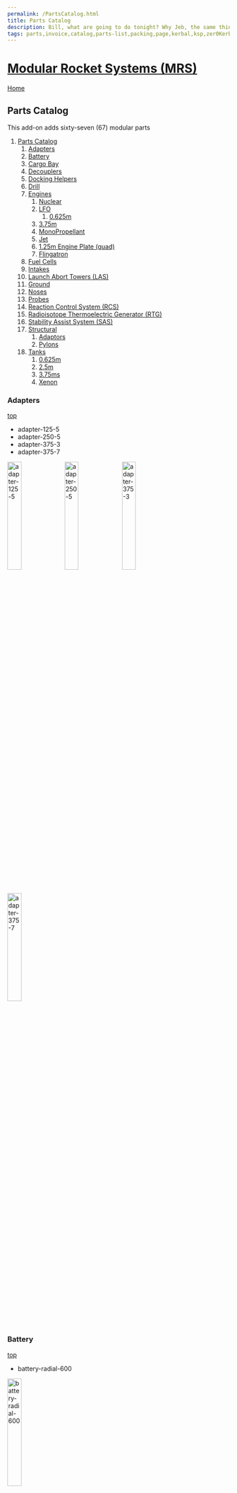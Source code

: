 ```yaml
---
permalink: /PartsCatalog.html
title: Parts Catalog
description: Bill, what are going to do tonight? Why Jeb, the same thing we do every night, Take over the world!
tags: parts,invoice,catalog,parts-list,packing,page,kerbal,ksp,zer0Kerbal,zedK
---
```

<!-- PartsCatalog.md v1.0.1.0
Modular Rocket Systems (MRS)
created: 14 Feb 2023
updated: 04 Jul 2023

TEMPLATE: PartsCatalog.md v1.1.4.3
created: 01 Feb 2022
updated: 01 May 2023 -->
<script src="https://kit.fontawesome.com/0ea5493613.js" crossorigin="anonymous"></script>
<i class="fa-solid fa-explosion fa-beat-fade fa-3x" style="--fa-beat-fade-opacity: 0.1; --fa-beat-fade-scale: 1.25;color: #FF7E03" ></i>

# [Modular Rocket Systems (MRS)][mod] <!-- omit from toc -->

[Home](./index.md)

## Parts Catalog

This add-on adds sixty-seven (67) modular parts

1. [Parts Catalog](#parts-catalog)
   1. [Adapters](#adapters)
   2. [Battery](#battery)
   3. [Cargo Bay](#cargo-bay)
   4. [Decouplers](#decouplers)
   5. [Docking Helpers](#docking-helpers)
   6. [Drill](#drill)
   7. [Engines](#engines)
      1. [Nuclear](#nuclear)
      2. [LFO](#lfo)
         1. [0.625m](#0625m)
      3. [3.75m](#375m)
      4. [MonoPropellant](#monopropellant)
      5. [Jet](#jet)
      6. [1.25m Engine Plate (quad)](#125m-engine-plate-quad)
      7. [Flingatron](#flingatron)
   8. [Fuel Cells](#fuel-cells)
   9. [Intakes](#intakes)
   10. [Launch Abort Towers (LAS)](#launch-abort-towers-las)
   11. [Ground](#ground)
   12. [Noses](#noses)
   13. [Probes](#probes)
   14. [Reaction Control System (RCS)](#reaction-control-system-rcs)
   15. [Radioisotope Thermoelectric Generator (RTG)](#radioisotope-thermoelectric-generator-rtg)
   16. [Stability Assist System (SAS)](#stability-assist-system-sas)
   17. [Structural](#structural)
       1. [Adaptors](#adaptors)
       2. [Pylons](#pylons)
   18. [Tanks](#tanks)
       1. [0.625m](#0625m-1)
       2. [2.5m](#25m)
       3. [3.75ms](#375ms)
       4. [Xenon](#xenon)

### Adapters

[top](#parts-catalog)

* adapter-125-5
* adapter-250-5
* adapter-375-3
* adapter-375-7

<img src="https://raw.githubusercontent.com/zer0Kerbal/ModularRocketSystems/master/docs/thumbs/mrs-adapter-125-5_icon.png" alt="adapter-125-5" width="25%" height="25%" />
<img src="https://raw.githubusercontent.com/zer0Kerbal/ModularRocketSystems/master/docs/thumbs/mrs-adapter-250-5_icon.png" alt="adapter-250-5" width="25%" height="25%" />
<img src="https://raw.githubusercontent.com/zer0Kerbal/ModularRocketSystems/master/docs/thumbs/mrs-adapter-375-3_icon.png" alt="adapter-375-3" width="25%" height="25%" />
<img src="https://raw.githubusercontent.com/zer0Kerbal/ModularRocketSystems/master/docs/thumbs/mrs-adapter-375-7_icon.png" alt="adapter-375-7" width="25%" height="25%" />

### Battery

[top](#parts-catalog)

* battery-radial-600

 <img src="https://raw.githubusercontent.com/zer0Kerbal/ModularRocketSystems/master/docs/thumbs/mrs-battery-radial-600_icon.png" alt="battery-radial-600" width="25%" height="25%" />

### Cargo Bay

[top](#parts-catalog)

* bay-cargo-125
* bay-cargo-250-long
* bay-cargo-250-short
* bay-cargo-1875-long
* bay-cargo-1875-short

 <img src="https://raw.githubusercontent.com/zer0Kerbal/ModularRocketSystems/master/docs/thumbs/mrs-bay-cargo-125_icon.png" alt="bay-cargo-125" width="25%" height="25%" />
 <img src="https://raw.githubusercontent.com/zer0Kerbal/ModularRocketSystems/master/docs/thumbs/mrs-bay-cargo-250-long_icon.png" alt="bay-cargo-250-long" width="25%" height="25%" />
 <img src="https://raw.githubusercontent.com/zer0Kerbal/ModularRocketSystems/master/docs/thumbs/mrs-bay-cargo-250-short_icon.png" alt="bay-cargo-250-short" width="25%" height="25%" />
 <img src="https://raw.githubusercontent.com/zer0Kerbal/ModularRocketSystems/master/docs/thumbs/mrs-bay-cargo-1875-long_icon.png" alt="bay-cargo-1875-long" width="25%" height="25%" />
 <img src="https://raw.githubusercontent.com/zer0Kerbal/ModularRocketSystems/master/docs/thumbs/mrs-bay-cargo-1875-short_icon.png" alt="bay-cargo-1875-short" width="25%" height="25%" />

### Decouplers

[top](#parts-catalog)

* decoup-250-lp
* decoup-250-slim
* decoup-375-250
* decoup-radial-mini

 <img src="https://raw.githubusercontent.com/zer0Kerbal/ModularRocketSystems/master/docs/thumbs/mrs-decoup-250-lp_icon.png" alt="decoup-250-lp" width="25%" height="25%" />
 <img src="https://raw.githubusercontent.com/zer0Kerbal/ModularRocketSystems/master/docs/thumbs/mrs-decoup-250-slim_icon.png" alt="decoup-250-slim" width="25%" height="25%" />
 <img src="https://raw.githubusercontent.com/zer0Kerbal/ModularRocketSystems/master/docs/thumbs/mrs-decoup-375-250_icon.png" alt="decoup-375-250" width="25%" height="25%" />
 <img src="https://raw.githubusercontent.com/zer0Kerbal/ModularRocketSystems/master/docs/thumbs/mrs-decoup-radial-mini_icon.png" alt="decoup-radial-mini" width="25%" height="25%" />

### Docking Helpers

[top](#parts-catalog)

* dock-help-125
* dock-help-250
* dock-help-0625

 <img src="https://raw.githubusercontent.com/zer0Kerbal/ModularRocketSystems/master/docs/thumbs/mrs-dock-help-125_icon.png" alt="dock-help-125" width="25%" height="25%" />
 <img src="https://raw.githubusercontent.com/zer0Kerbal/ModularRocketSystems/master/docs/thumbs/mrs-dock-help-250_icon.png" alt="dock-help-250" width="25%" height="25%" />
 <img src="https://raw.githubusercontent.com/zer0Kerbal/ModularRocketSystems/master/docs/thumbs/mrs-dock-help-0625_icon.png" alt="dock-help-0625" width="25%" height="25%" />

### Drill

[top](#parts-catalog)

* drill-250

<img src="https://raw.githubusercontent.com/zer0Kerbal/ModularRocketSystems/master/docs/thumbs/mrs-drill-250_icon.png" alt="drill-250" width="25%" height="25%" />

### Engines

[top](#parts-catalog)

#### Nuclear

[top](#parts-catalog)

* 2.50m

 <img src="https://raw.githubusercontent.com/zer0Kerbal/ModularRocketSystems/master/docs/thumbs/mrs-eng-250-nuc_icon.png" alt="eng-250-nuc" width="25%" height="25%" />

#### LFO

[top](#parts-catalog)

##### 0.625m

* sparkler

 <img src="https://raw.githubusercontent.com/zer0Kerbal/ModularRocketSystems/master/docs/thumbs/mrs-eng-0625-sparkler_icon.png" alt="eng-0625-sparkler" width="25%" height="25%" />

#### 3.75m

[top](#parts-catalog)

* Hound
* Quad

 <img src="https://raw.githubusercontent.com/zer0Kerbal/ModularRocketSystems/master/docs/thumbs/mrs-eng-375-hound_icon.png" alt="eng-375-hound" width="25%" height="25%" />
 <img src="https://raw.githubusercontent.com/zer0Kerbal/ModularRocketSystems/master/docs/thumbs/mrs-eng-375-quad_icon.png" alt="eng-375-quad" width="25%" height="25%" />

#### MonoPropellant

[top](#parts-catalog)

* 0.625m mono

 <img src="https://raw.githubusercontent.com/zer0Kerbal/ModularRocketSystems/master/docs/thumbs/mrs-eng-0625-mono_icon.png" alt="eng-0625-mono" width="25%" height="25%" />

* 3.75m Mono

 <img src="https://raw.githubusercontent.com/zer0Kerbal/ModularRocketSystems/master/docs/thumbs/mrs-eng-375-mono_icon.png" alt="eng-375-mono" width="25%" height="25%" />

#### Jet

* 0.625m basic
* 0.625m turbo

 <img src="https://raw.githubusercontent.com/zer0Kerbal/ModularRocketSystems/master/docs/thumbs/mrs-eng-jet-0625-basic_icon.png" alt="eng-jet-0625-basic" width="25%" height="25%" />
 <img src="https://raw.githubusercontent.com/zer0Kerbal/ModularRocketSystems/master/docs/thumbs/mrs-eng-jet-0625-turbo_icon.png" alt="eng-jet-0625-turbo" width="25%" height="25%" />

#### 1.25m Engine Plate (quad)

[top](#parts-catalog)

* adapter-125-4

 <img src="https://raw.githubusercontent.com/zer0Kerbal/ModularRocketSystems/master/docs/thumbs/mrs-adapter-125-4_icon.png" alt="adapter-125-4" width="25%" height="25%" />

#### Flingatron

[top](#parts-catalog)

* flingatron

 <img src="https://raw.githubusercontent.com/zer0Kerbal/ModularRocketSystems/master/docs/thumbs/mrs-flingatron_icon.png" alt="flingatron" width="25%" height="25%" />

### Fuel Cells

[top](#parts-catalog)

* fuelcell-125

 <img src="https://raw.githubusercontent.com/zer0Kerbal/ModularRocketSystems/master/docs/thumbs/mrs-fuelcell-125_icon.png" alt="fuelcell-125" width="25%" height="25%" />

### Intakes

[top](#parts-catalog)

* intake-125
* intake-0625
* intake-0625-basic

<img src="https://raw.githubusercontent.com/zer0Kerbal/ModularRocketSystems/master/docs/thumbs/mrs-intake-125_icon.png" alt="intake-125" width="25%" height="25%" />
 <img src="https://raw.githubusercontent.com/zer0Kerbal/ModularRocketSystems/master/docs/thumbs/mrs-intake-0625_icon.png" alt="intake-0625" width="25%" height="25%" />
 <img src="https://raw.githubusercontent.com/zer0Kerbal/ModularRocketSystems/master/docs/thumbs/mrs-intake-0625-basic_icon.png" alt="intake-0625-basic" width="25%" height="25%" />

### Launch Abort Towers (LAS)

[top](#parts-catalog)

* LAS-shroud
* LAS-tower

  <img src="https://raw.githubusercontent.com/zer0Kerbal/ModularRocketSystems/master/docs/thumbs/mrs-LAS-shroud_icon.png" alt="LAS-shroud" width="25%" height="25%" />
 <img src="https://raw.githubusercontent.com/zer0Kerbal/ModularRocketSystems/master/docs/thumbs/mrs-LAS-tower_icon.png" alt="LAS-tower" width="25%" height="25%" />

### Ground

[top](#parts-catalog)

* leg-1

 <img src="https://raw.githubusercontent.com/zer0Kerbal/ModularRocketSystems/master/docs/thumbs/mrs-leg-1_icon.png" alt="leg-1" width="25%" height="25%" />

### Noses

[top](#parts-catalog)

* aero 1.25m
* aero 0.625m
* boost 1.25m
* dome 2.50m
* round 1.25m

 <img src="https://raw.githubusercontent.com/zer0Kerbal/ModularRocketSystems/master/docs/thumbs/mrs-nose-aero-125_icon.png" alt="nose-aero-125" width="25%" height="25%" />
 <img src="https://raw.githubusercontent.com/zer0Kerbal/ModularRocketSystems/master/docs/thumbs/mrs-nose-aero-0625_icon.png" alt="nose-aero-0625" width="25%" height="25%" />
 <img src="https://raw.githubusercontent.com/zer0Kerbal/ModularRocketSystems/master/docs/thumbs/mrs-nose-boost-125_icon.png" alt="nose-boost-125" width="25%" height="25%" />
 <img src="https://raw.githubusercontent.com/zer0Kerbal/ModularRocketSystems/master/docs/thumbs/mrs-nose-dome-250_icon.png" alt="nose-dome-250" width="25%" height="25%" />
 <img src="https://raw.githubusercontent.com/zer0Kerbal/ModularRocketSystems/master/docs/thumbs/mrs-nose-round-125_icon.png" alt="nose-round-125" width="25%" height="25%" />

### Probes

[top](#parts-catalog)

* cone 1.25m
* radial
* radial (advanced)

 <img src="https://raw.githubusercontent.com/zer0Kerbal/ModularRocketSystems/master/docs/thumbs/mrs-probe-cone-125_icon.png" alt="probe-cone-125" width="25%" height="25%" />
 <img src="https://raw.githubusercontent.com/zer0Kerbal/ModularRocketSystems/master/docs/thumbs/mrs-probe-radial-1_icon.png" alt="probe-radial-1" width="25%" height="25%" />
 <img src="https://raw.githubusercontent.com/zer0Kerbal/ModularRocketSystems/master/docs/thumbs/mrs-probe-radial-2_icon.png" alt="probe-radial-2" width="25%" height="25%" />

### Reaction Control System (RCS)

[top](#parts-catalog)

* rcs-5
* rcs-corner

 <img src="https://raw.githubusercontent.com/zer0Kerbal/ModularRocketSystems/master/docs/thumbs/mrs-rcs-5_icon.png" alt="rcs-5" width="25%" height="25%" />
 <img src="https://raw.githubusercontent.com/zer0Kerbal/ModularRocketSystems/master/docs/thumbs/mrs-rcs-corner_icon.png" alt="rcs-corner" width="25%" height="25%" />

### Radioisotope Thermoelectric Generator (RTG)

[top](#parts-catalog)

* rtg-125

 <img src="https://raw.githubusercontent.com/zer0Kerbal/ModularRocketSystems/master/docs/thumbs/mrs-rtg-125_icon.png" alt="rtg-125" width="25%" height="25%" />

### Stability Assist System (SAS)

[top](#parts-catalog)

* 0.625m
* 2.50m
* 3.75m

 <img src="https://raw.githubusercontent.com/zer0Kerbal/ModularRocketSystems/master/docs/thumbs/mrs-sas-0625_icon.png" alt="sas-0625" width="25%" height="25%" />
 <img src="https://raw.githubusercontent.com/zer0Kerbal/ModularRocketSystems/master/docs/thumbs/mrs-sas-250_icon.png" alt="sas-250" width="25%" height="25%" />
 <img src="https://raw.githubusercontent.com/zer0Kerbal/ModularRocketSystems/master/docs/thumbs/mrs-sas-375_icon.png" alt="sas-375" width="25%" height="25%" />

### Structural

#### Adaptors

[top](#parts-catalog)

* 2.5m to 1.25m
* 2.5m to 1.25m flat
* 3.75m to 2.50m flat

 <img src="https://raw.githubusercontent.com/zer0Kerbal/ModularRocketSystems/master/docs/thumbs/mrs-struct-adapt-250-125_icon.png" alt="struct-adapt-250-125" width="25%" height="25%" />
 <img src="https://raw.githubusercontent.com/zer0Kerbal/ModularRocketSystems/master/docs/thumbs/mrs-struct-adapt-250-125-flat_icon.png" alt="struct-adapt-250-125-flat" width="25%" height="25%" />
 <img src="https://raw.githubusercontent.com/zer0Kerbal/ModularRocketSystems/master/docs/thumbs/mrs-struct-adapt-375-250-flat_icon.png" alt="struct-adapt-375-250-flat" width="25%" height="25%" />

#### Pylons

[top](#parts-catalog)

* pylon 0
* pylon 1
* pylon 2

 <img src="https://raw.githubusercontent.com/zer0Kerbal/ModularRocketSystems/master/docs/thumbs/mrs-struct-pylon-0_icon.png" alt="struct-pylon-0" width="25%" height="25%" />
 <img src="https://raw.githubusercontent.com/zer0Kerbal/ModularRocketSystems/master/docs/thumbs/mrs-struct-pylon-1_icon.png" alt="struct-pylon-1" width="25%" height="25%" />
 <img src="https://raw.githubusercontent.com/zer0Kerbal/ModularRocketSystems/master/docs/thumbs/mrs-struct-pylon-2_icon.png" alt="struct-pylon-2" width="25%" height="25%" />

### Tanks

#### 0.625m

[top](#parts-catalog)

* 00625m lf 1
* 00625m lf 2
* 00625m lfo 1

 <img src="https://raw.githubusercontent.com/zer0Kerbal/ModularRocketSystems/master/docs/thumbs/mrs-tank-0625-lf-1_icon.png" alt="tank-0625-lf-1" width="25%" height="25%" />
 <img src="https://raw.githubusercontent.com/zer0Kerbal/ModularRocketSystems/master/docs/thumbs/mrs-tank-0625-lf-2_icon.png" alt="tank-0625-lf-2" width="25%" height="25%" />
 <img src="https://raw.githubusercontent.com/zer0Kerbal/ModularRocketSystems/master/docs/thumbs/mrs-tank-0625-lfo-1_icon.png" alt="tank-0625-lfo-1" width="25%" height="25%" />

#### 2.5m

* cone
* jumbo 50%
* jumbo 75%
* jumbo white
* orange mini

 <img src="https://raw.githubusercontent.com/zer0Kerbal/ModularRocketSystems/master/docs/thumbs/mrs-tank-250-cone_icon.png" alt="tank-250-cone" width="25%" height="25%" />
 <img src="https://raw.githubusercontent.com/zer0Kerbal/ModularRocketSystems/master/docs/thumbs/mrs-tank-250-jumbo-050_icon.png" alt="tank-250-jumbo-050" width="25%" height="25%" />
 <img src="https://raw.githubusercontent.com/zer0Kerbal/ModularRocketSystems/master/docs/thumbs/mrs-tank-250-jumbo-075_icon.png" alt="tank-250-jumbo-075" width="25%" height="25%" />
 <img src="https://raw.githubusercontent.com/zer0Kerbal/ModularRocketSystems/master/docs/thumbs/mrs-tank-250-jumbo-white_icon.png" alt="tank-250-jumbo-white" width="25%" height="25%" />
 <img src="https://raw.githubusercontent.com/zer0Kerbal/ModularRocketSystems/master/docs/thumbs/mrs-tank-250-orange-mini_icon.png" alt="tank-250-orange-mini" width="25%" height="25%" />

[top](#parts-catalog)

#### 3.75ms

[top](#parts-catalog)

* cone

 <img src="https://raw.githubusercontent.com/zer0Kerbal/ModularRocketSystems/master/docs/thumbs/mrs-tank-375-cone_icon.png" alt="tank-375-cone" width="25%" height="25%" />

#### Xenon

* radial (mini)
* xenon 1.25m sp
* xenon 0.625 msp

 <img src="https://raw.githubusercontent.com/zer0Kerbal/ModularRocketSystems/master/docs/thumbs/mrs-tank-radial-mini_icon.png" alt="tank-radial-mini" width="25%" height="25%" />
 <img src="https://raw.githubusercontent.com/zer0Kerbal/ModularRocketSystems/master/docs/thumbs/mrs-tank-xenon-125-sp_icon.png" alt="tank-xenon-125-sp" width="25%" height="25%" />
 <img src="https://raw.githubusercontent.com/zer0Kerbal/ModularRocketSystems/master/docs/thumbs/mrs-tank-xenon-0625-sp_icon.png" alt="tank-xenon-0625-sp" width="25%" height="25%" />

[top](#parts-catalog)

THIS FILE: CC BY-ND 4.0 by [zer0Kerbal](https://github.com/zer0Kerbal)
  used with express permission from zer0Kerbal

[mod]: https://www.curseforge.com/kerbal/ksp-mods/ModularRocketSystems "Modular Rocket Systems (MRS)"